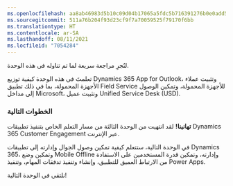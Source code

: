 ```yaml
---
ms.openlocfilehash: aa8ab46983d5b10c09d04b17065a5fdc5b716391276b0e0add5d42370505d33a
ms.sourcegitcommit: 511a76b204f93d23cf9f7a70059525f79170f6bb
ms.translationtype: HT
ms.contentlocale: ar-SA
ms.lasthandoff: 08/11/2021
ms.locfileid: "7054284"
---
```

لنُجرِ مراجعة سريعة لما تم تناوله في هذه الوحدة.

تعلمتَ في هذه الوحدة كيفية توزيع Dynamics 365 App for Outlook، وتثبيت عملاء الأجهزة المحمولة، بما في ذلك تطبيق Field Service للأجهزة المحمولة، وتمكين الوصول إلى مداخل Microsoft، وتثبيت عميل Unified Service Desk (USD).

### <a name="next-steps"></a>الخطوات التالية

**تهانينا!** لقد انتهيت من الوحدة الثالثة من مسار التعلم الخاص بتنفيذ تطبيقات Dynamics 365 Customer Engagement عبر الإنترنت.

في الوحدة التالية، ستتعلم كيفية تمكين وصول الجوال وإدارته إلى تطبيقات Dynamics 365، وتمكين وضع Mobile Offline وإدارته، وتمكين قدرة المستخدمين على الاستفادة من الارتباط العميق للتطبيق، وإنشاء وتنفيذ تدفقات المهام، وتنفيذ Power Apps.

نلتقي في الوحدة التالية!
